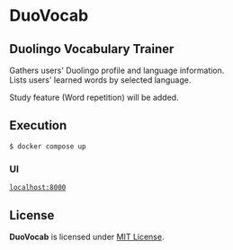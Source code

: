 # DuoVocab

## Duolingo Vocabulary Trainer

Gathers users' Duolingo profile and language information.  
Lists users' learned words by selected language.

Study feature (Word repetition) will be added.

## Execution

`$ docker compose up`

### UI

[`localhost:8000`](http://localhost:8000/)

## License

**DuoVocab** is licensed under [MIT License](https://github.com/mustafaulker/DuoVocab/blob/master/LICENSE).